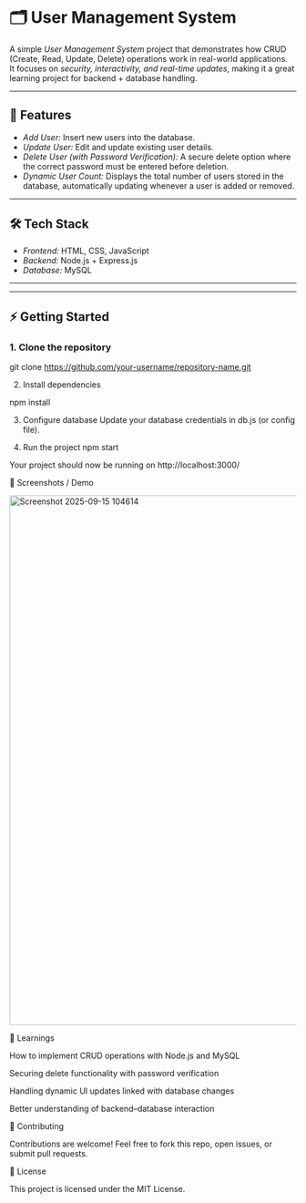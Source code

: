 # 🗂 User Management System

A simple *User Management System* project that demonstrates how CRUD (Create, Read, Update, Delete) operations work in real-world applications.  
It focuses on *security, interactivity, and real-time updates*, making it a great learning project for backend + database handling.

---

## 🚀 Features

- *Add User:* Insert new users into the database.  
- *Update User:* Edit and update existing user details.  
- *Delete User (with Password Verification):* A secure delete option where the correct password must be entered before deletion.  
- *Dynamic User Count:* Displays the total number of users stored in the database, automatically updating whenever a user is added or removed.  

---

## 🛠 Tech Stack

- *Frontend:* HTML, CSS, JavaScript  
- *Backend:* Node.js + Express.js  
- *Database:* MySQL  

---


---

## ⚡ Getting Started

### 1. Clone the repository


git clone https://github.com/your-username/repository-name.git

2. Install dependencies

npm install

3. Configure database
Update your database credentials in db.js (or config file).

4. Run the project
npm start


Your project should now be running on http://localhost:3000/

📸 Screenshots / Demo

<img width="1919" height="930" alt="Screenshot 2025-09-15 104614" src="https://github.com/user-attachments/assets/effb8d67-cee0-4242-b343-289ff7325729" />

📖 Learnings

How to implement CRUD operations with Node.js and MySQL

Securing delete functionality with password verification

Handling dynamic UI updates linked with database changes

Better understanding of backend–database interaction

🤝 Contributing

Contributions are welcome! Feel free to fork this repo, open issues, or submit pull requests.

📜 License

This project is licensed under the MIT License.
